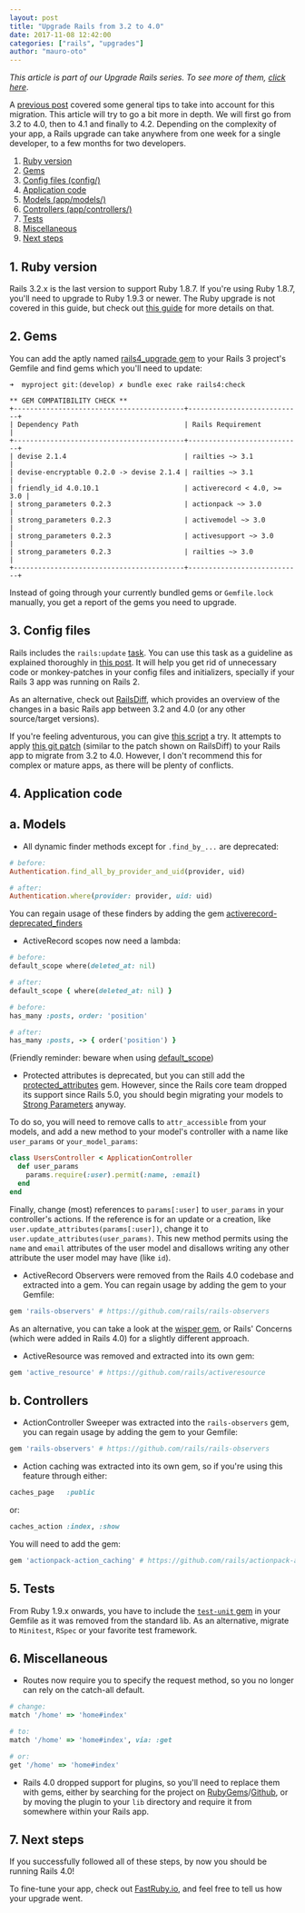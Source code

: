 ```yaml
---
layout: post
title: "Upgrade Rails from 3.2 to 4.0"
date: 2017-11-08 12:42:00
categories: ["rails", "upgrades"]
author: "mauro-oto"
---
```


_This article is part of our Upgrade Rails series. To see more of them, [click here](https://www.ombulabs.com/blog/tags/upgrades)_.

A [previous post](https://www.ombulabs.com/blog/rails/tips-for-upgrading-rails-3-2-to-4.html)
covered some general tips to take into account for this migration. This article
will try to go a bit more in depth. We will first go from 3.2 to 4.0, then to
4.1 and finally to 4.2. Depending on the complexity of your app, a Rails upgrade
can take anywhere from one week for a single developer, to a few months for two
developers.

<!--more-->

1. [Ruby version](#ruby-version)
2. [Gems](#gems)
3. [Config files (config/)](#config-files)
4. [Application code](#application-code)
  1. [Models (app/models/)](#models)
  2. [Controllers (app/controllers/)](#controllers)
5. [Tests](#tests)
6. [Miscellaneous](#miscellaneous)
7. [Next steps](#next-steps)

<h2 id="ruby-version">1. Ruby version</h2>

Rails 3.2.x is the last version to support Ruby 1.8.7. If you're using Ruby 1.8.7,
you'll need to upgrade to Ruby 1.9.3 or newer. The Ruby upgrade is not covered
in this guide, but check out [this guide](http://www.darkridge.com/~jpr5/2012/10/03/ruby-1.8.7-1.9.3-migration) for more details on that.

<h2 id="gems">2. Gems</h2>

You can add the aptly named [rails4_upgrade gem](https://github.com/alindeman/rails4_upgrade)
to your Rails 3 project's Gemfile and find gems which you'll need to update:

```
➜  myproject git:(develop) ✗ bundle exec rake rails4:check

** GEM COMPATIBILITY CHECK **
+------------------------------------------+----------------------------+
| Dependency Path                          | Rails Requirement          |
+------------------------------------------+----------------------------+
| devise 2.1.4                             | railties ~> 3.1            |
| devise-encryptable 0.2.0 -> devise 2.1.4 | railties ~> 3.1            |
| friendly_id 4.0.10.1                     | activerecord < 4.0, >= 3.0 |
| strong_parameters 0.2.3                  | actionpack ~> 3.0          |
| strong_parameters 0.2.3                  | activemodel ~> 3.0         |
| strong_parameters 0.2.3                  | activesupport ~> 3.0       |
| strong_parameters 0.2.3                  | railties ~> 3.0            |
+------------------------------------------+----------------------------+
```

Instead of going through your currently bundled gems or `Gemfile.lock` manually,
you get a report of the gems you need to upgrade.

<h2 id="config-files">3. Config files</h2>

Rails includes the `rails:update` [task](http://edgeguides.rubyonrails.org/upgrading_ruby_on_rails.html#the-update-task).
You can use this task as a guideline as explained thoroughly in
[this post](http://thomasleecopeland.com/2015/08/06/running-rails-update.html).
It will help you get rid of unnecessary code or monkey-patches in your config
files and initializers, specially if your Rails 3 app was running on Rails 2.

As an alternative, check out [RailsDiff](http://railsdiff.org/3.2.22.5/4.0.13),
which provides an overview of the changes in a basic Rails app between 3.2 and
4.0 (or any other source/target versions).

If you're feeling adventurous, you
can give [this script](https://github.com/bsodmike/upgrade_rails_3.2.12_to_4.0.0.beta1)
a try. It attempts to apply [this git patch](https://github.com/bsodmike/upgrade_rails_3.2.12_to_4.0.0.beta1/blob/master/upgrade/upgrade.patch)
(similar to the patch shown on RailsDiff) to your Rails app to migrate from 3.2
to 4.0. However, I don't recommend this for complex or mature apps, as there
will be plenty of conflicts.

<h2 id="application-code">4. Application code</h2>

<h2 id="models">a. Models</h2>

- All dynamic finder methods except for `.find_by_...` are deprecated:

```ruby
# before:
Authentication.find_all_by_provider_and_uid(provider, uid)

# after:
Authentication.where(provider: provider, uid: uid)
```

You can regain usage of these finders by adding the gem
[activerecord-deprecated_finders](https://github.com/rails/activerecord-deprecated_finders)

- ActiveRecord scopes now need a lambda:

```ruby
# before:
default_scope where(deleted_at: nil)

# after:
default_scope { where(deleted_at: nil) }

# before:
has_many :posts, order: 'position'

# after:
has_many :posts, -> { order('position') }
```

(Friendly reminder: beware when using [default_scope](https://www.ombulabs.com/blog/ruby/rails/best-practices/why-using-default-scope-is-a-bad-idea.html))

- Protected attributes is deprecated, but you can still add the [protected_attributes](https://github.com/rails/protected_attributes) gem.
However, since the Rails core team dropped its support since Rails 5.0, you
should begin migrating your models to [Strong Parameters](http://guides.rubyonrails.org/action_controller_overview.html#strong-parameters) anyway.

To do so, you will need to remove calls to `attr_accessible` from your models,
and add a new method to your model's controller with a name like `user_params`
or `your_model_params`:

```ruby
class UsersController < ApplicationController
  def user_params
    params.require(:user).permit(:name, :email)
  end
end
```

Finally, change (most) references to `params[:user]` to `user_params` in your
controller's actions. If the reference is for an update or a creation, like
`user.update_attributes(params[:user])`, change it to `user.update_attributes(user_params)`.
This new method permits using the `name` and `email` attributes of the user
model and disallows writing any other attribute the user model may have (like `id`).

- ActiveRecord Observers were removed from the Rails 4.0 codebase and extracted
into a gem. You can regain usage by adding the gem to your Gemfile:

```ruby
gem 'rails-observers' # https://github.com/rails/rails-observers
```

As an alternative, you can take a look at the [wisper gem](https://github.com/krisleech/wisper),
or Rails' Concerns (which were added in Rails 4.0) for a slightly different
approach.

- ActiveResource was removed and extracted into its own gem:

```ruby
gem 'active_resource' # https://github.com/rails/activeresource
```

<h2 id="controllers">b. Controllers</h2>

- ActionController Sweeper was extracted into the `rails-observers` gem, you can
regain usage by adding the gem to your Gemfile:

```ruby
gem 'rails-observers' # https://github.com/rails/rails-observers
```

- Action caching was extracted into its own gem, so if you're using this feature
through either:

```ruby
caches_page   :public
```

or:

```ruby
caches_action :index, :show
```

You will need to add the gem:

```ruby
gem 'actionpack-action_caching' # https://github.com/rails/actionpack-action_caching
```

<h2 id="tests">5. Tests</h2>

From Ruby 1.9.x onwards, you have to include the [`test-unit` gem](https://rubygems.org/gems/test-unit)
in your Gemfile as it was removed from the standard lib. As an alternative,
migrate to `Minitest`, `RSpec` or your favorite test framework.

<h2 id="miscellaneous">6. Miscellaneous</h2>

- Routes now require you to specify the request method, so you no longer can
rely on the catch-all default.

```ruby
# change:
match '/home' => 'home#index'

# to:
match '/home' => 'home#index', via: :get

# or:
get '/home' => 'home#index'
```

- Rails 4.0 dropped support for plugins, so you'll need to replace them with gems,
either by searching for the project on [RubyGems](https://rubygems.org)/[Github](https://github.com),
or by moving the plugin to your `lib` directory and require it from somewhere
within your Rails app.

<h2 id="next-steps">7. Next steps</h2>

If you successfully followed all of these steps, by now you should be running Rails 4.0!

To fine-tune your app, check out [FastRuby.io](https://fastruby.io), and feel
free to tell us how your upgrade went.
